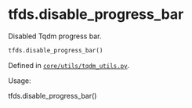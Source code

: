 <div itemscope itemtype="http://developers.google.com/ReferenceObject">
<meta itemprop="name" content="tfds.disable_progress_bar" />
<meta itemprop="path" content="Stable" />
</div>

# tfds.disable_progress_bar

Disabled Tqdm progress bar.

```python
tfds.disable_progress_bar()
```

Defined in
[`core/utils/tqdm_utils.py`](https://github.com/tensorflow/datasets/tree/master/tensorflow_datasets/core/utils/tqdm_utils.py).

<!-- Placeholder for "Used in" -->

Usage:

tfds.disable_progress_bar()
